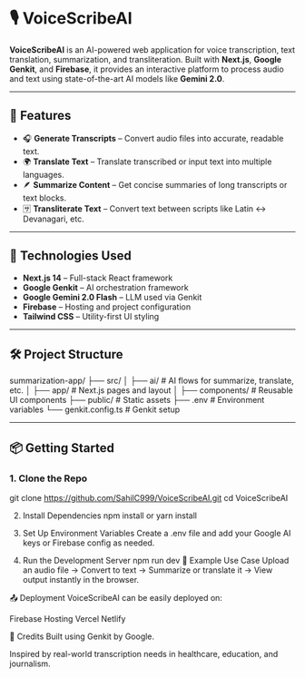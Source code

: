 # 🎙️ VoiceScribeAI

**VoiceScribeAI** is an AI-powered web application for voice transcription, text translation, summarization, and transliteration. Built with **Next.js**, **Google Genkit**, and **Firebase**, it provides an interactive platform to process audio and text using state-of-the-art AI models like **Gemini 2.0**.

---

## 🔧 Features

- 🎧 **Generate Transcripts** – Convert audio files into accurate, readable text.
- 🌍 **Translate Text** – Translate transcribed or input text into multiple languages.
- 🪶 **Summarize Content** – Get concise summaries of long transcripts or text blocks.
- 🈂️ **Transliterate Text** – Convert text between scripts like Latin ↔ Devanagari, etc.

---

## 🚀 Technologies Used

- **Next.js 14** – Full-stack React framework
- **Google Genkit** – AI orchestration framework
- **Google Gemini 2.0 Flash** – LLM used via Genkit
- **Firebase** – Hosting and project configuration
- **Tailwind CSS** – Utility-first UI styling

---

## 🛠️ Project Structure

summarization-app/
├── src/
│ ├── ai/ # AI flows for summarize, translate, etc.
│ ├── app/ # Next.js pages and layout
│ ├── components/ # Reusable UI components
├── public/ # Static assets
├── .env # Environment variables
└── genkit.config.ts # Genkit setup



---

## 📦 Getting Started

### 1. Clone the Repo

git clone https://github.com/SahilC999/VoiceScribeAI.git
cd VoiceScribeAI


2. Install Dependencies
npm install
or
yarn install


3. Set Up Environment Variables
Create a .env file and add your Google AI keys or Firebase config as needed.

4. Run the Development Server
npm run dev
🧠 Example Use Case
Upload an audio file → Convert to text → Summarize or translate it → View output instantly in the browser.

📤 Deployment
VoiceScribeAI can be easily deployed on:

Firebase Hosting
Vercel
Netlify


🙌 Credits
Built using Genkit by Google.

Inspired by real-world transcription needs in healthcare, education, and journalism.
